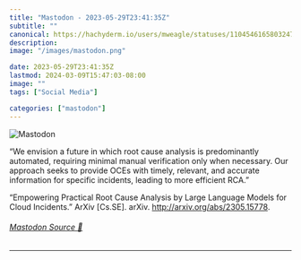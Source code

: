 ```yaml
---
title: "Mastodon - 2023-05-29T23:41:35Z"
subtitle: ""
canonical: https://hachyderm.io/users/mweagle/statuses/110454616580324737
description:
image: "/images/mastodon.png"

date: 2023-05-29T23:41:35Z
lastmod: 2024-03-09T15:47:03-08:00
image: ""
tags: ["Social Media"]

categories: ["mastodon"]
---
```

![Mastodon](/images/mastodon.png)

<p>“We envision a future in which root cause analysis is predominantly automated, requiring minimal manual verification only when necessary. Our approach seeks to provide OCEs with timely, relevant, and accurate information for specific incidents, leading to more efficient RCA.”</p><p>“Empowering Practical Root Cause Analysis by Large Language Models for Cloud Incidents.” ArXiv [Cs.SE]. arXiv. <a href="http://arxiv.org/abs/2305.15778" target="_blank" rel="nofollow noopener noreferrer" translate="no"><span class="invisible">http://</span><span class="">arxiv.org/abs/2305.15778</span><span class="invisible"></span></a>.</p>


###### [Mastodon Source 🐘](https://hachyderm.io/@mweagle/110454616580324737)

___
